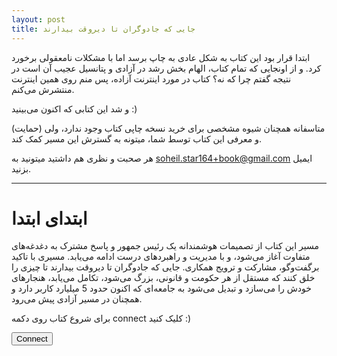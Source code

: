 ```yaml
---
layout: post
title: جایی که جادوگران تا دیروقت بیدارند
---
```


ابتدا قرار بود این کتاب به شکل عادی به چاپ برسد اما با مشکلات نامعقولی برخورد کرد. و از اونجایی که تمام کتاب، الهام بخش رشد در آزادی و پتانسیل عجیب آن است در نتیجه گفتم چرا که نه؟ کتاب در مورد اینترنت آزاده، پس منم روی همین اینترنت منتشرش می‌کنم.

و شد این کتابی که اکنون می‌بینید :)

متاسفانه همچنان شیوه مشخصی برای خرید نسخه چاپی کتاب وجود ندارد، ولی (حمایت) و معرفی این کتاب توسط شما، میتونه به گسترش این مسیر کمک کند.

هر صحبت و نظری هم داشتید میتونید به [soheil.star164+book@gmail.com](mailto:soheil.star164+book@gmail.com) ایمیل بزنید.

---
# ابتدای ابتدا
مسیر این کتاب از تصمیمات هوشمندانه یک رئیس جمهور و پاسخ مشترک به دغدغه‌های متفاوت آغاز می‌شود، و با مدیریت و راهبردهای درست ادامه می‌یابد. مسیری با تاکید برگفت‌وگو، مشارکت و ترویج همکاری. جایی که جادوگران تا دیروقت بیدارند تا چیزی را خلق کنند که مستقل از هر حکومت و قانونی، بزرگ می‌شود، تکامل می‌یابد، هنجارهای خودش را می‌سازد و تبدیل می‌شود به جامعه‌ای که اکنون حدود 5 میلیارد کاربر دارد و همچنان در مسیر آزادی پیش می‌رود.


برای شروع کتاب روی دکمه connect کلیک کنید :)



<div class="dial-up-screen">
  <button id="connectButton">Connect</button>
</div>

<script src="/path/to/dial-up-script.js"></script>